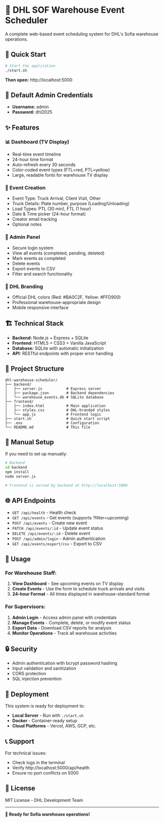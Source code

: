 # 🚛 DHL SOF Warehouse Event Scheduler

A complete web-based event scheduling system for DHL's Sofia warehouse operations.

## 🚀 Quick Start

```bash
# Start the application
./start.sh
```

**Then open:** http://localhost:5000

## 🔑 Default Admin Credentials
- **Username:** admin
- **Password:** dhl2025

## ✨ Features

### 📊 Dashboard (TV Display)
- Real-time event timeline
- 24-hour time format
- Auto-refresh every 30 seconds
- Color-coded event types (FTL=red, PTL=yellow)
- Large, readable fonts for warehouse TV display

### 📝 Event Creation
- Event Type: Truck Arrival, Client Visit, Other
- Truck Details: Plate number, purpose (Loading/Unloading)
- Load Types: PTL (30 min), FTL (1 hour)
- Date & Time picker (24-hour format)
- Creator email tracking
- Optional notes

### 🔧 Admin Panel
- Secure login system
- View all events (completed, pending, deleted)
- Mark events as completed
- Delete events
- Export events to CSV
- Filter and search functionality

### 🎨 DHL Branding
- Official DHL colors (Red: #BA0C2F, Yellow: #FFD900)
- Professional warehouse-appropriate design
- Mobile responsive interface

## 🏗️ Technical Stack

- **Backend:** Node.js + Express + SQLite
- **Frontend:** HTML5 + CSS3 + Vanilla JavaScript
- **Database:** SQLite with automatic initialization
- **API:** RESTful endpoints with proper error handling

## 📁 Project Structure

```
dhl-warehouse-scheduler/
├── backend/
│   ├── server.js           # Express server
│   ├── package.json        # Backend dependencies
│   └── warehouse_events.db # SQLite database
├── frontend/
│   ├── index.html          # Main application
│   ├── styles.css          # DHL-branded styles
│   └── app.js              # Frontend logic
├── start.sh                # Quick start script
├── .env                    # Configuration
└── README.md               # This file
```

## 🔧 Manual Setup

If you need to set up manually:

```bash
# Backend
cd backend
npm install
node server.js

# Frontend is served by backend at http://localhost:5000
```

## 🌐 API Endpoints

- `GET /api/health` - Health check
- `GET /api/events` - Get events (supports ?filter=upcoming)
- `POST /api/events` - Create new event
- `PATCH /api/events/:id` - Update event status
- `DELETE /api/events/:id` - Delete event
- `POST /api/admin/login` - Admin authentication
- `GET /api/events/export/csv` - Export to CSV

## 📱 Usage

### For Warehouse Staff:
1. **View Dashboard** - See upcoming events on TV display
2. **Create Events** - Use the form to schedule truck arrivals and visits
3. **24-hour Format** - All times displayed in warehouse-standard format

### For Supervisors:
1. **Admin Login** - Access admin panel with credentials
2. **Manage Events** - Complete, delete, or modify event status
3. **Export Data** - Download CSV reports for analysis
4. **Monitor Operations** - Track all warehouse activities

## 🔒 Security

- Admin authentication with bcrypt password hashing
- Input validation and sanitization
- CORS protection
- SQL injection prevention

## 🚢 Deployment

This system is ready for deployment to:
- **Local Server** - Run with `./start.sh`
- **Docker** - Container-ready setup
- **Cloud Platforms** - Vercel, AWS, GCP, etc.

## 📞 Support

For technical issues:
- Check logs in the terminal
- Verify http://localhost:5000/api/health
- Ensure no port conflicts on 5000

## 📄 License

MIT License - DHL Development Team

---

**🚛 Ready for Sofia warehouse operations!**
